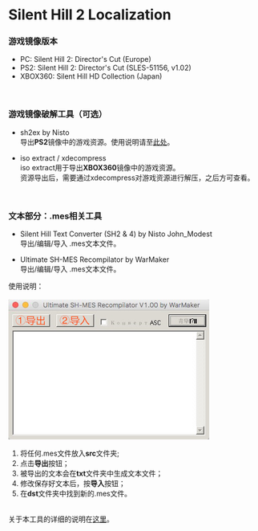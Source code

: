 # Silent Hill 2 Localization



### 游戏镜像版本

* PC: Silent Hill 2: Director's Cut (Europe)<br />
* PS2: Silent Hill 2: Director's Cut (SLES-51156, v1.02)<br />
* XBOX360: Silent Hill HD Collection (Japan)<br />
<br />

### 游戏镜像破解工具（可选）

* sh2ex by Nisto<br />
导出**PS2**镜像中的游戏资源。使用说明请至[此处](https://github.com/Nisto/sh2ex)。
 
* iso extract / xdecompress<br />
iso extract用于导出**XBOX360**镜像中的游戏资源。<br />
资源导出后，需要通过xdecompress对游戏资源进行解压，之后方可查看。
 <br />
 
### 文本部分：.mes相关工具

* Silent Hill Text Converter (SH2 & 4) by Nisto John_Modest<br />
导出/编辑/导入 .mes文本文件。
 
* Ultimate SH-MES Recompilator by WarMaker<br />
 导出/编辑/导入 .mes文本文件。
 
 使用说明：<br /><br />
![alt text](https://raw.githubusercontent.com/lakeviewhotel/SH2/master/ultiMES%20screenshot.jpg)<br />
1. 将任何.mes文件放入**src**文件夹;<br />
2. 点击**导出**按钮；<br />
3. 被导出的文本会在**txt**文件夹中生成文本文件；<br />
4. 修改保存好文本后，按**导入**按钮；<br />
5. 在**dst**文件夹中找到新的.mes文件。<br /><br />

关于本工具的详细的说明在[这里](http://hometown.sh/forum/viewtopic.php?f=2&t=7996)。
